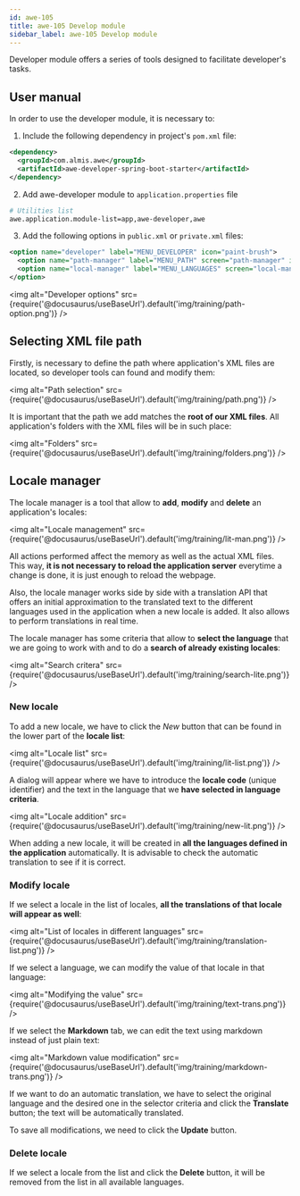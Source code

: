 ```yaml
---
id: awe-105
title: awe-105 Develop module
sidebar_label: awe-105 Develop module
---
```


Developer module offers a series of tools designed to facilitate developer's tasks.

## User manual

In order to use the developer module, it is necessary to:

1. Include the following dependency in project's `pom.xml` file:

```xml title="pom.xml"
<dependency>
  <groupId>com.almis.awe</groupId>
  <artifactId>awe-developer-spring-boot-starter</artifactId>
</dependency>
```

2. Add awe-developer module to `application.properties` file
```bash title="application.properties"
# Utilities list
awe.application.module-list=app,awe-developer,awe
```


3. Add the following options in `public.xml` or `private.xml` files:

```xml title="public.xml or private.xml"
<option name="developer" label="MENU_DEVELOPER" icon="paint-brush">
  <option name="path-manager" label="MENU_PATH" screen="path-manager" icon="terminal"/>
  <option name="local-manager" label="MENU_LANGUAGES" screen="local-manager" icon="language"/>
</option>
```

<img alt="Developer options" src={require('@docusaurus/useBaseUrl').default('img/training/path-option.png')} />

## Selecting XML file path

Firstly, is necessary to define the path where application's XML files are located, so developer tools can found and modify them:

<img alt="Path selection" src={require('@docusaurus/useBaseUrl').default('img/training/path.png')} />

It is important that the path we add matches the **root of our XML files**. All application's folders with the XML files will be in such place:

<img alt="Folders" src={require('@docusaurus/useBaseUrl').default('img/training/folders.png')} />

## Locale manager

The locale manager is a tool that allow to **add**, **modify** and **delete** an application's locales:

<img alt="Locale management" src={require('@docusaurus/useBaseUrl').default('img/training/lit-man.png')} />

All actions performed affect the memory as well as the actual XML files. This way, **it is not necessary to reload the application server** everytime a change is done, it is just enough to reload the webpage.

Also, the locale manager works side by side with a translation API that offers an initial approximation to the translated text to the different languages used in the application when a new locale is added. It also allows to perform translations in real time.

The locale manager has some criteria that allow to **select the language** that we are going to work with and to do a **search of already existing locales**:

<img alt="Search critera" src={require('@docusaurus/useBaseUrl').default('img/training/search-lite.png')} />

### New locale

To add a new locale, we have to click the *New* button that can be found in the lower part of the **locale list**:

<img alt="Locale list" src={require('@docusaurus/useBaseUrl').default('img/training/lit-list.png')} />

A dialog will appear where we have to introduce the **locale code** (unique identifier) and the text in the language that we **have selected in language criteria**. 

<img alt="Locale addition" src={require('@docusaurus/useBaseUrl').default('img/training/new-lit.png')} />

When adding a new locale, it will be created in **all the languages defined in the application** automatically. It is advisable to check the automatic translation to see if it is correct.

### Modify locale

If we select a locale in the list of locales, **all the translations of that locale will appear as well**:

<img alt="List of locales in different languages" src={require('@docusaurus/useBaseUrl').default('img/training/translation-list.png')} />

If we select a language, we can modify the value of that locale in that language:

<img alt="Modifying the value" src={require('@docusaurus/useBaseUrl').default('img/training/text-trans.png')} />

If we select the **Markdown** tab, we can edit the text using markdown instead of just plain text:

<img alt="Markdown value modification" src={require('@docusaurus/useBaseUrl').default('img/training/markdown-trans.png')} />

If we want to do an automatic translation, we have to select the original language and the desired one in the selector criteria and click the **Translate** button; the text will be automatically translated.

To save all modifications, we need to click the **Update** button.

### Delete locale

If we select a locale from the list and click the **Delete** button, it will be removed from the list in all available languages.